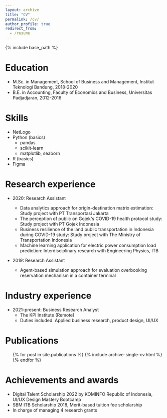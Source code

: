 ```yaml
---
layout: archive
title: "CV"
permalink: /cv/
author_profile: true
redirect_from:
  - /resume
---
```


{% include base_path %}

Education
======
* M.Sc. in Management, School of Business and Management, Institut Teknologi Bandung, 2018-2020
* B.E. in Accounting, Faculty of Economics and Business, Universitas Padjadjaran, 2012-2016

Skills
======
* NetLogo
* Python (basics)
  * pandas
  * scikit-learn
  * matplotlib, seaborn
* R (basics)
* Figma

Research experience
======
* 2020: Research Assistant
  * Data analytics approach for origin-destination matrix estimation: Study project with PT Transportasi Jakarta
  * The perception of public on Gojek's COVID-19 health protocol study: Study project with PT Gojek Indonesia
  * Business resilience of the land public transportation in Indonesia during COVID-19 study: Study project with The Ministry of Transportation Indonesia
  * Machine learning application for electric power consumption load prediction: Interdisciplinary research with Engineering Physics, ITB

* 2019: Research Assistant
  * Agent-based simulation approach for evaluation overbooking reservation mechanism in a container terminal 

Industry experience
======
* 2021-present: Business Research Analyst
  * The KPI Institute (Remote)
  * Duties included: Applied business research, product design, UI/UX
  
Publications
======
  <ul>{% for post in site.publications %}
    {% include archive-single-cv.html %}
  {% endfor %}</ul>
  
Achievements and awards
======
* Digital Talent Scholarship 2022 by KOMINFO Republic of Indonesia, UI/UX Design Mastery Bootcamp
* SBM ITB Scholarship 2018, Merit-based tuition fee scholarship
* In charge of managing 4 research grants
